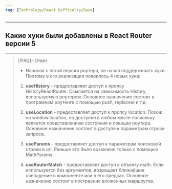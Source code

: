 ```yaml
---
tag: [Technology/React Difficulty/Base]
---
```

----
## Какие хуки были добавлены в React Router версии 5
----
> [!FAQ]- Ответ
> - Начиная с пятой версии роутера, он начал поддерживать хуки. Поэтому в его реализации появилось 4 новых хука:
> 1. **useHistory** - предоставляет доступ к пропсу HistoryReactRouter. Ссылается на зависимость History, используемую роутером. Основное назначение состоит в програмном роутенге с помощью push, replaceю и т.д.
> 
> 2. **useLocation** - предоставляет доступ к пропсу location. Похож на window.location, но доступен в любом месте поскольку является представлением состояния и локации роутера. Основное назначение состоит в доступе к параметрам строки запроса.
> 
> 3. **useParams** - предоставляет доступ к параметрам поисковой строки в url. Раньше это было возможно только с помощью MathParams.
> 
> 4. **useRouterMatch** - предоставляет доступ к объекту math. Если используется без аргументов, возращает ближайщие совпадение в компоненте или в его предках. Основное назначение состоит в постраение вложенных маршрутов.